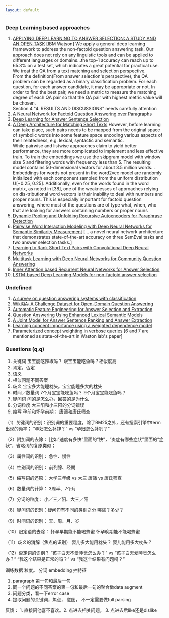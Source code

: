 ```yaml
---
layout: default
---
```

### Deep Learning based approaches
1. [APPLYING DEEP LEARNING TO ANSWER SELECTION: A STUDY AND AN OPEN TASK](https://arxiv.org/pdf/1508.01585.pdf) [IBM Watson]
We apply a general deep learning framework to address the non-factoid question answering task. Our approach does not rely on any linguistic tools and can be applied to different languages or domains...the top-1 accuracy can reach up to 65.3% on a test set, which indicates a great potential for practical use. 
We treat the QA from a text matching and selection perspective.  
From the definition(From answer selection's perspective), the QA problem can be regarded as a binary classification problem. For each question, for each answer candidate, it may be appropriate or not. In order to find the best pair, we need a metric to measure the matching degree of each QA pair so that the QA pair with highest metric value will be chosen.   
Section 4 "4. RESULTS AND DISCUSSIONS" needs carefully attention
2. [A Neural Network for Factoid Question Answering over Paragraphs](https://www.semanticscholar.org/paper/A-Neural-Network-for-Factoid-Question-Answering-Iyyer-Boyd-Graber/0ec80f1e6f7dfbbbcc97459d4c5ae13be1cadc7b) 
3. [Deep Learning for Answer Sentence Selection](https://www.semanticscholar.org/paper/Deep-Learning-for-Answer-Sentence-Selection-Yu-Hermann/a62b58c267fddfa06545a7fc63a3c62ef7dc9e15)
4. [A Deep Architecture for Matching Short Texts](https://www.semanticscholar.org/paper/A-Deep-Architecture-for-Matching-Short-Texts-Lu-Li/4aba54ea82bf99ed4690d45051f1b25d8b9554b5)
However, before learning can take place, such pairs needs to be mapped from the original space of symbolic words into some feature space encoding various aspects of their relatedness, e.g. lexical, syntactic and semantic.  
While pairwise and listwise approaches claim to yield better performance, they are more complicated to implement and less effective train.
To train
the embeddings we use the skipgram model with window size 5
and filtering words with frequency less than 5. The resulting model
contains 50-dimensional vectors for about 3.5 million words. 
. Embeddings
for words not present in the word2vec model are randomly
initialized with each component sampled from the uniform
distribution U[−0.25, 0.25].
Additionally, even for the words found in the word matrix, as
noted in [38], one of the weaknesses of approaches relying on dis-tributional word vectors is their inability to deal with numbers and
proper nouns. This is especially important for factoid question answering,
where most of the questions are of type what, when, who
that are looking for answers containing numbers or proper nouns
5. [Dynamic Pooling and Unfolding Recursive Autoencoders for Paraphrase Detection](https://www.semanticscholar.org/paper/Dynamic-Pooling-and-Unfolding-Recursive-Socher-Huang/167abf2c9eda9ce21907fcc188d2e41da37d9f0b)
6. [Pairwise Word Interaction Modeling with Deep Neural Networks for Semantic Similarity Measurement](https://www.semanticscholar.org/paper/Pairwise-Word-Interaction-Modeling-with-Deep-He-Lin/0476b7d387d2a6381a784b2b89ccf7baef098f5e) [... a novel neural network architecture that demonstrates state-of-the-art accuracy on three SemEval tasks and two answer selection tasks.]
7. [Learning to Rank Short Text Pairs with Convolutional Deep Neural Networks](https://www.semanticscholar.org/paper/Learning-to-Rank-Short-Text-Pairs-with-Severyn-Moschitti/73d826d4c2363701b88e3e234fe3b8756c0f9671)
8. [Multitask Learning with Deep Neural Networks for Community Question Answering](https://www.semanticscholar.org/paper/Multitask-Learning-with-Deep-Neural-Networks-for-Bonadiman-Uva/ad21f9672634fe1ef2048b58e09d6f85529dfd81)
9. [Inner Attention based Recurrent Neural Networks for Answer Selection](https://www.semanticscholar.org/paper/Inner-Attention-based-Recurrent-Neural-Networks-Wang-Liu/52956422f86722aca6becb67ea4c3ad61f0c1aea)
10. [LSTM-based Deep Learning Models for non-factoid answer selection](https://www.semanticscholar.org/paper/LSTM-based-Deep-Learning-Models-for-non-factoid-Tan-Xiang/24b4746688c15c8580d1000d4f4ac63f5eb79561)

### Undefined

1. [A survey on question answering systems with classification](http://ac.els-cdn.com/S1319157815000890/1-s2.0-S1319157815000890-main.pdf?_tid=51d952d0-1063-11e7-8285-00000aacb35d&acdnat=1490340621_39f523cb0a867f3bb6b3c1235d7709b9)
2. [WikiQA: A Challenge Dataset for Open-Domain Question Answering](https://www.semanticscholar.org/paper/WikiQA-A-Challenge-Dataset-for-Open-Domain-Yang-Yih/03fe39386ce90e10ec87f10e00532c5cf30b244f)
3. [Automatic Feature Engineering for Answer Selection and Extraction](https://www.semanticscholar.org/paper/Automatic-Feature-Engineering-for-Answer-Selection-Severyn-Moschitti/7aa63f414a4d7c6e4369a15a04dc5d3eb5da2b0e)
4. [Question Answering Using Enhanced Lexical Semantic Models](https://www.semanticscholar.org/paper/Question-Answering-Using-Enhanced-Lexical-Semantic-Yih-Chang/3e393df4a5731fb7b49cf2f527fed1ee4e6e6942)
5. [A Joint Model for Answer Sentence Ranking and Answer Extraction](https://www.semanticscholar.org/paper/A-Joint-Model-for-Answer-Sentence-Ranking-and-Sultan-Castelli/59018eb4d0a5161a12cdca42cbcb6bf78d73612f)
6. [Learning concept importance using a weighted dependence model]()
7. [Parameterized concept weighting in verbose queries]() [6 and 7 are mentioned as state-of-the-art in Waston lab's paper]

### Questions (q,q)
1. 关键词
宝宝能吃辣椒吗？ 跟宝宝能吃鱼吗？相似度高
2. 肯定，否定
3. 语义
4. 相似问题不同答案
5. 歧义
宝宝多大能睡枕头。宝宝能睡多大的枕头
6. 时间／数量词
7个月宝宝能吃鱼吗？    9个月宝宝能吃鱼吗？
7. 疑问词
问的是怎么办，回答的是为什么
8. 分词粒度
大三阳和小三阳的分词错误
9. 缩写
孕前和怀孕前期； 唐筛和唐氏筛查


（1）关键词的识别：识别词的重要程度，除了BM25之外，还有搜索引擎中term出现的频率；
“孕妇怎么补锌？” vs “孕妇怎么补钙？”

（2）附加词的去除：
比如“速度有多快”里面的“快”，“炎症有哪些症状”里面的“症状”，省略词的复原类似；

（3）属性词的识别：
急性、慢性

（4）性别词的识别：
前列腺、经期

（5）缩写词的还原：
大学三年级 vs 大三
唐筛 vs 唐氏筛查

（6）数量词的计算：
3周半、7个月

（7）分词的粒度：
小／三／阳、大三／阳

（8）疑问词的识别：疑问句有不同的类别之分
哪些？多少？

（9）时间词的识别：
天、周、月、岁

（10）限定语的去除：
怀孕早期能不能喝蜂蜜
怀孕晚期能不能喝蜂蜜

（11）歧义的消解（焦点的识别）
婴儿多大能用枕头？
婴儿能用多大枕头？

（12）否定词的识别？
“孩子白天不爱睡觉怎么办？” vs “孩子白天爱睡觉怎么办？”
“我这个结果是正常的吗？” vs “我这个结果有问题吗？”

训练数据 粒度。 分词 embedding  抽特征    
1. paragraph 第一句和最后一句  
2. 同一个问题的不同答案的第一句和最后一句的聚合做data augment  
3. 问题分类，看一下error case  
4. 提取问题的关键词，焦点， 意图， 不一定需要做full parsing  

反馈： 1. 直接问他喜不喜欢。2. 点进去相关问题。 3. 点进去后like还是dislike
